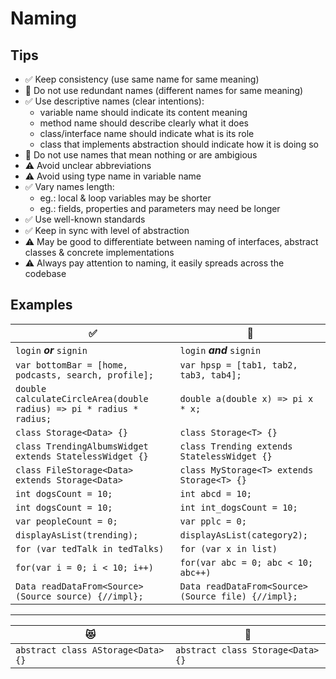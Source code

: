 # Naming

## Tips
- :white_check_mark: Keep consistency (use same name for same meaning)
- :no_entry_sign: Do not use redundant names (different names for same meaning)
- :white_check_mark: Use descriptive names (clear intentions):
    - variable name should indicate its content meaning
    - method name should describe clearly what it does
    - class/interface name should indicate what is its role
    - class that implements abstraction should indicate how it is doing so
- :no_entry_sign: Do not use names that mean nothing or are ambigious
- :warning: Avoid unclear abbreviations
- :warning: Avoid using type name in variable name
- :white_check_mark: Vary names length:
    - eg.: local & loop variables may be shorter
    - eg.: fields, properties and parameters may need be longer
- :white_check_mark: Use well-known standards
- :white_check_mark: Keep in sync with level of abstraction
- :warning: May be good to differentiate between naming of interfaces, abstract classes & concrete implementations
- :warning: Always pay attention to naming, it easily spreads across the codebase

## Examples
|:white_check_mark:|:no_entry_sign:|
|-|-|
|`login` ___or___ `signin`|`login` ___and___ `signin`|
|`var bottomBar = [home, podcasts, search, profile];`|`var hpsp = [tab1, tab2, tab3, tab4];`|
|`double calculateCircleArea(double radius) => pi * radius * radius;`|`double a(double x) => pi x * x;`|
|`class Storage<Data> {}`|`class Storage<T> {}`|
|`class TrendingAlbumsWidget extends StatelessWidget {}`|`class Trending extends StatelessWidget {}`|
|`class FileStorage<Data> extends Storage<Data>`|`class MyStorage<T> extends Storage<T> {}`|
|`int dogsCount = 10;`|`int abcd = 10;`|
|`int dogsCount = 10;`|`int int_dogsCount = 10;`|
|`var peopleCount = 0;`|`var pplc = 0;`|
|`displayAsList(trending);`|`displayAsList(category2);`|
|`for (var tedTalk in tedTalks)`|`for (var x in list)`|
|`for(var i = 0; i < 10; i++)`|`for(var abc = 0; abc < 10; abc++)`|
|`Data readDataFrom<Source>(Source source) {//impl};`|`Data readDataFrom<Source>(Source file) {//impl};`|

---

|:heart_eyes_cat:|:thinking:|
|-|-|
|`abstract class AStorage<Data> {}`|`abstract class Storage<Data> {}`|